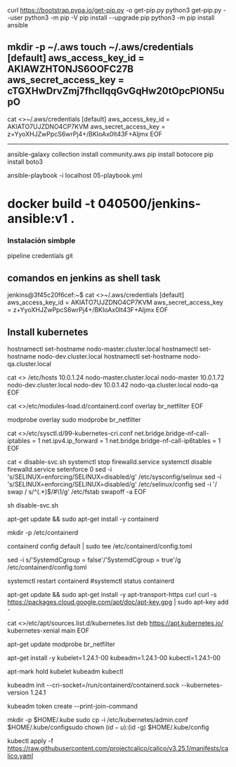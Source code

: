 curl https://bootstrap.pypa.io/get-pip.py -o get-pip.py
python3 get-pip.py --user
python3 -m pip -V
pip install --upgrade pip
python3 -m pip install ansible

mkdir -p ~/.aws
touch ~/.aws/credentials
[default]
aws_access_key_id = AKIAWZHTONJS6OOFC27B
aws_secret_access_key = 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
---

cat <<EOF >>~/.aws/credentials
[default]
aws_access_key_id = AKIATO7UJZDNO4CP7KVM
aws_secret_access_key = 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
EOF

---
ansible-galaxy collection install community.aws
pip install botocore
pip install boto3

ansible-playbook -i localhost 05-playbook.yml

# docker build -t 040500/jenkins-ansible:v1 .

### Instalación simbple
pipeline
credentials
git


## comandos en jenkins as shell task
jenkins@3f45c20f6cef:~$ cat <<EOF >>~/.aws/credentials
[default]
aws_access_key_id = AKIATO7UJZDNO4CP7KVM
aws_secret_access_key = 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
EOF

## Install kubernetes

hostnamectl set-hostname nodo-master.cluster.local
hostnamectl set-hostname nodo-dev.cluster.local
hostnamectl set-hostname nodo-qa.cluster.local

cat <<EOF >> /etc/hosts
10.0.1.24 nodo-master.cluster.local nodo-master
10.0.1.72 nodo-dev.cluster.local nodo-dev
10.0.1.42 nodo-qa.cluster.local nodo-qa
EOF

cat <<EOF >>/etc/modules-load.d/containerd.conf
overlay br_netfilter
EOF

modprobe overlay sudo modprobe br_netfilter

cat <<EOF >>/etc/sysctl.d/99-kubernetes-cri.conf
net.bridge.bridge-nf-call-iptables = 1
net.ipv4.ip_forward = 1
net.bridge.bridge-nf-call-ip6tables = 1
EOF


cat <<EOF > disable-svc.sh
systemctl stop firewalld.service
systemctl disable firewalld.service
setenforce 0
sed -i 's/SELINUX=enforcing/SELINUX=disabled/g' /etc/sysconfig/selinux
sed -i 's/SELINUX=enforcing/SELINUX=disabled/g' /etc/selinux/config
sed -i '/ swap / s/^\(.*\)$/#\1/g' /etc/fstab
swapoff -a
EOF

sh disable-svc.sh

apt-get update && sudo apt-get install -y containerd 

mkdir -p /etc/containerd

containerd config default | sudo tee /etc/containerd/config.toml

sed -i s/'SystemdCgroup = false'/'SystemdCgroup = true'/g /etc/containerd/config.toml

systemctl restart containerd 
#systemctl status containerd 

apt-get update && sudo apt-get install -y apt-transport-https curl
curl -s https://packages.cloud.google.com/apt/doc/apt-key.gpg | sudo apt-key add - 

cat <<EOF >>/etc/apt/sources.list.d/kubernetes.list
deb https://apt.kubernetes.io/ kubernetes-xenial main
EOF

apt-get update 
modprobe br_netfilter

apt-get install -y kubelet=1.24.1-00 kubeadm=1.24.1-00 kubectl=1.24.1-00

apt-mark hold kubelet kubeadm kubectl 

kubeadm init --cri-socket=/run/containerd/containerd.sock --kubernetes-version 1.24.1 

kubeadm token create --print-join-command 

mkdir -p $HOME/.kube
sudo cp -i /etc/kubernetes/admin.conf $HOME/.kube/configsudo chown $(id -u):$(id -g) $HOME/.kube/config

kubectl apply -f https://raw.githubusercontent.com/projectcalico/calico/v3.25.1/manifests/calico.yaml